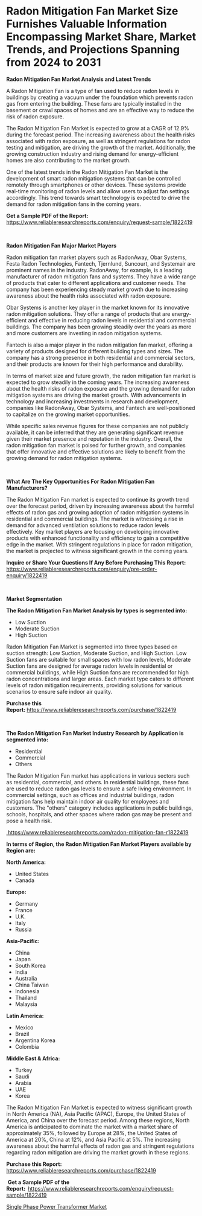 <p><h1>Radon Mitigation Fan Market Size Furnishes Valuable Information Encompassing Market Share, Market Trends, and Projections Spanning from 2024 to 2031</h1></p><p><strong>Radon Mitigation Fan Market Analysis and Latest Trends</strong></p>
<p><p>A Radon Mitigation Fan is a type of fan used to reduce radon levels in buildings by creating a vacuum under the foundation which prevents radon gas from entering the building. These fans are typically installed in the basement or crawl spaces of homes and are an effective way to reduce the risk of radon exposure.</p><p>The Radon Mitigation Fan Market is expected to grow at a CAGR of 12.9% during the forecast period. The increasing awareness about the health risks associated with radon exposure, as well as stringent regulations for radon testing and mitigation, are driving the growth of the market. Additionally, the growing construction industry and rising demand for energy-efficient homes are also contributing to the market growth.</p><p>One of the latest trends in the Radon Mitigation Fan Market is the development of smart radon mitigation systems that can be controlled remotely through smartphones or other devices. These systems provide real-time monitoring of radon levels and allow users to adjust fan settings accordingly. This trend towards smart technology is expected to drive the demand for radon mitigation fans in the coming years.</p></p>
<p><strong>Get a Sample PDF of the Report:&nbsp;</strong> <a href="https://www.reliableresearchreports.com/enquiry/request-sample/1822419">https://www.reliableresearchreports.com/enquiry/request-sample/1822419</a></p>
<p>&nbsp;</p>
<p><strong>Radon Mitigation Fan Major Market Players</strong></p>
<p><p>Radon mitigation fan market players such as RadonAway, Obar Systems, Festa Radon Technologies, Fantech, Tjernlund, Suncourt, and Systemair are prominent names in the industry. RadonAway, for example, is a leading manufacturer of radon mitigation fans and systems. They have a wide range of products that cater to different applications and customer needs. The company has been experiencing steady market growth due to increasing awareness about the health risks associated with radon exposure.</p><p>Obar Systems is another key player in the market known for its innovative radon mitigation solutions. They offer a range of products that are energy-efficient and effective in reducing radon levels in residential and commercial buildings. The company has been growing steadily over the years as more and more customers are investing in radon mitigation systems.</p><p>Fantech is also a major player in the radon mitigation fan market, offering a variety of products designed for different building types and sizes. The company has a strong presence in both residential and commercial sectors, and their products are known for their high performance and durability.</p><p>In terms of market size and future growth, the radon mitigation fan market is expected to grow steadily in the coming years. The increasing awareness about the health risks of radon exposure and the growing demand for radon mitigation systems are driving the market growth. With advancements in technology and increasing investments in research and development, companies like RadonAway, Obar Systems, and Fantech are well-positioned to capitalize on the growing market opportunities.</p><p>While specific sales revenue figures for these companies are not publicly available, it can be inferred that they are generating significant revenue given their market presence and reputation in the industry. Overall, the radon mitigation fan market is poised for further growth, and companies that offer innovative and effective solutions are likely to benefit from the growing demand for radon mitigation systems.</p></p>
<p>&nbsp;</p>
<p><strong>What Are The Key Opportunities For Radon Mitigation Fan Manufacturers?</strong></p>
<p><p>The Radon Mitigation Fan market is expected to continue its growth trend over the forecast period, driven by increasing awareness about the harmful effects of radon gas and growing adoption of radon mitigation systems in residential and commercial buildings. The market is witnessing a rise in demand for advanced ventilation solutions to reduce radon levels effectively. Key market players are focusing on developing innovative products with enhanced functionality and efficiency to gain a competitive edge in the market. With stringent regulations in place for radon mitigation, the market is projected to witness significant growth in the coming years.</p></p>
<p><strong>Inquire or Share Your Questions If Any Before Purchasing This Report:</strong> <a href="https://www.reliableresearchreports.com/enquiry/pre-order-enquiry/1822419">https://www.reliableresearchreports.com/enquiry/pre-order-enquiry/1822419</a></p>
<p>&nbsp;</p>
<p><strong>Market Segmentation</strong></p>
<p><strong>The Radon Mitigation Fan Market Analysis by types is segmented into:</strong></p>
<p><ul><li>Low Suction</li><li>Moderate Suction</li><li>High Suction</li></ul></p>
<p><p>Radon Mitigation Fan Market is segmented into three types based on suction strength: Low Suction, Moderate Suction, and High Suction. Low Suction fans are suitable for small spaces with low radon levels, Moderate Suction fans are designed for average radon levels in residential or commercial buildings, while High Suction fans are recommended for high radon concentrations and larger areas. Each market type caters to different levels of radon mitigation requirements, providing solutions for various scenarios to ensure safe indoor air quality.</p></p>
<p><strong>Purchase this Report:&nbsp;</strong><a href="https://www.reliableresearchreports.com/purchase/1822419">https://www.reliableresearchreports.com/purchase/1822419</a></p>
<p>&nbsp;</p>
<p><strong>The Radon Mitigation Fan Market Industry Research by Application is segmented into:</strong></p>
<p><ul><li>Residential</li><li>Commercial</li><li>Others</li></ul></p>
<p><p>The Radon Mitigation Fan market has applications in various sectors such as residential, commercial, and others. In residential buildings, these fans are used to reduce radon gas levels to ensure a safe living environment. In commercial settings, such as offices and industrial buildings, radon mitigation fans help maintain indoor air quality for employees and customers. The "others" category includes applications in public buildings, schools, hospitals, and other spaces where radon gas may be present and pose a health risk.</p></p>
<p><a href="https://www.reliableresearchreports.com/radon-mitigation-fan-r1822419">&nbsp;https://www.reliableresearchreports.com/radon-mitigation-fan-r1822419</a></p>
<p><strong>In terms of Region, the Radon Mitigation Fan Market Players available by Region are:</strong></p>
<p>
    <p> <strong> North America: </strong>
        <ul>
            <li>United States</li>
            <li>Canada</li>
        </ul>
        </p> 
    <p> <strong> Europe: </strong>
        <ul>
            <li>Germany</li>
            <li>France</li>
            <li>U.K.</li>
            <li>Italy</li>
            <li>Russia</li>
        </ul>
        </p> 
    <p> <strong> Asia-Pacific: </strong>
        <ul>
            <li>China</li>
            <li>Japan</li>
            <li>South Korea</li>
            <li>India</li>
            <li>Australia</li>
            <li>China Taiwan</li>
            <li>Indonesia</li>
            <li>Thailand</li>
            <li>Malaysia</li>
        </ul>
        </p> 
    <p> <strong> Latin America: </strong>
        <ul>
            <li>Mexico</li>
            <li>Brazil</li>
            <li>Argentina Korea</li>
            <li>Colombia</li>
        </ul>
        </p> 
    <p> <strong> Middle East & Africa: </strong>
        <ul>
            <li>Turkey</li>
            <li>Saudi</li>
            <li>Arabia</li>
            <li>UAE</li>
            <li>Korea</li>
        </ul>
    </p>
    </p>
<p><p>The Radon Mitigation Fan Market is expected to witness significant growth in North America (NA), Asia Pacific (APAC), Europe, the United States of America, and China over the forecast period. Among these regions, North America is anticipated to dominate the market with a market share of approximately 35%, followed by Europe at 28%, the United States of America at 20%, China at 12%, and Asia Pacific at 5%. The increasing awareness about the harmful effects of radon gas and stringent regulations regarding radon mitigation are driving the market growth in these regions.</p></p>
<p><strong>Purchase this Report: </strong><a href="https://www.reliableresearchreports.com/purchase/1822419">https://www.reliableresearchreports.com/purchase/1822419</a></p>
<p>&nbsp;<strong>Get a Sample PDF of the Report:&nbsp;&nbsp;</strong><a href="https://www.reliableresearchreports.com/enquiry/request-sample/1822419">https://www.reliableresearchreports.com/enquiry/request-sample/1822419</a></p>
<p><strong></strong></p>
<p><p><a href="https://github.com/GroverBarry/Market-Research-Report-List-4/blob/main/single-phase-power-transformer-market.md">Single Phase Power Transformer Market</a></p></p>